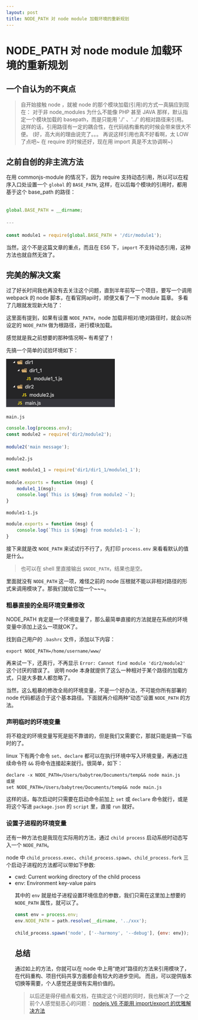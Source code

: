 ```yaml
---
layout: post
title: NODE_PATH 对 node module 加载环境的重新规划
---
```


# NODE_PATH 对 node module 加载环境的重新规划

## 一个自认为的不爽点

> 自开始接触 node ，就被 node 的那个模块加载(引用)的方式一真膈应到现在：
> 对于非 node_modules 为什么不能像 PHP 甚至 JAVA 那样，默认指定一个模块加载的 basepath，而是只能用 './' 、'../' 的相对路径来引用。
> 这样的话，引用路径有一定的耦合性，在代码结构重构的时候会带来很大不便。
> (好，高大尚的理由说完了。。。 再说这样引用也真不好看啊，太 LOW 了点吧~ 在 require 的时候还好，现在用 import 真是不太协调啊~)

## 之前自创的非主流方法

在用 commonjs-module 的情况下，因为 require 支持动态引用，所以可以在程序入口处设置一个 `global` 的 `BASE_PATH`, 这样，在以后每个模块的引用时，都用基于这个 base_path 的路径： 

~~~javascript

global.BASE_PATH = __dirname;

---

const module1 = require(global.BASE_PATH + '/dir/module1');

~~~

当然，这个不是这篇文章的重点，而且在 ES6 下，`import` 不支持动态引用，这种方法也就自然无效了。

## 完美的解决文案

过了好长时间我也再没有去关注这个问题，直到半年前写一个项目，要写一个调用 webpack 的 node 脚本，在看官网api时，顺便又看了一下 module 篇章。
多看了几眼就发现新大陆了：

这里面有提到，如果有设置 `NODE_PATH`，node 加载非相对/绝对路径时，就会以所设定的 `NODE_PATH` 做为根路径，进行模块加载。

感觉就是我之前想要的那种情况啊~ 有希望了！

先搞一个简单的试验环境如下：

![alt](/img/node_module/2-1.png)

`main.js`

~~~javascript
console.log(process.env);
const module2 = require('dir2/module2');

module2('main message');
~~~

`module2.js`

~~~javascript
const module1_1 = require('dir1/dir1_1/module1_1');

module.exports = function (msg) {
    module1_1(msg);
    console.log(`This is ${msg} from module2 ~`);
}
~~~

`module1-1.js`

~~~javascript
module.exports = function (msg) {
    console.log(`This is ${msg} from module1-1 ~`);
}
~~~

接下来就是改 `NODE_PATH` 来试试行不行了，先打印 `process.env` 来看看默认的值是什么。

> 也可以在 shell 里直接输出 `$NODE_PATH`，结果也是空。

里面就没有 `NODE_PATH` 这一项，难怪之前的 node 压根就不能以非相对路径的形式来调用模块了。那我们就给它加一个~~~。

### 粗暴直接的全局环境变量修改

NODE_PATH 肯定是一个环境变量了，那么最简单直接的方法就是在系统的环境变量中添加上这么一项就OK了。

找到自己用户的 `.bashrc` 文件，添加以下内容：

~~~
export NODE_PATH=/home/username/www/
~~~

再来试一下，还真行，不再显示 `Error: Cannot find module 'dir2/module2'` 这个讨厌的错误了。
说明 node 本身就提供了这么一种相对于某个路径的加载方式，只是大多数人都忽略了。

当然，这么粗暴的修改全局的环境变量，不是一个好办法，不可能你所有部署的 node 代码都适合于这个基本路径。下面就再介绍两种“动态”设置 `NODE_PATH` 的方法。

### 声明临时的环境变量

将不稳定的环境变量写死是挺不靠谱的，但是我们又需要它，那就只能是搞一下临时的了。

linux 下有两个命令 `set`、`declare` 都可以在执行环境中写入环境变量，再通过连续命令符 `&&` 将命令连接起来就行。很简单，如下：

~~~shell
declare -x NODE_PATH=/Users/babytree/Documents/temp&& node main.js
或是
set NODE_PATH=/Users/babytree/Documents/temp&& node main.js
~~~

这样的话，每次启动时只需要在启动命令前加上 `set` 或 `declare` 命令就行，或是将这个写进 `package.json` 的 `script` 里，直接 `run` 就好。

### 设置子进程的环境变量

还有一种方法也是我现在实际用的方法，通过 `child process` 启动系统时动态写入一个 `NODE_PATH`。

node 中 `child_process.exec`、`child_process.spawn`、`child_process.fork` 三个启动子进程的方法都可以带如下参数: 

* cwd: <String> Current working directory of the child process
* env: <Object> Environment key-value pairs

其中的 `env` 就是给子进程设置环境信息的参数，我们只需在这里加上想要的 `NODE_PATH` 属性，就可以了。

~~~javascript
const env = process.env;
env.NODE_PATH = path.resolve(__dirname, '../xxx');

child_process.spawn('node', ['--harmony', '--debug'], {env: env});
~~~

## 总结

通过如上的方法，你就可以在 node 中上用“绝对”路径的方法来引用模块了，在代码重构、项目代码共享方面都会有较大的进步空间。
而且，可以提供版本切换等需要，个人感觉还是很有实用价值的。

> 以后还是得仔细点看文档，在搞定这个问题的同时，我也解决了一个之前个人感觉挺恶心的问题：
> [nodejs V6 不能用 import/export 的优雅解决方法](/2016/06/06/node_modules.html)
